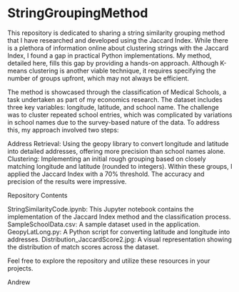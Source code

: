 # StringGroupingMethod

This repository is dedicated to sharing a string similarity grouping method that I have researched and developed using the Jaccard Index. While there is a plethora of information online about clustering strings with the Jaccard Index, I found a gap in practical Python implementations. My method, detailed here, fills this gap by providing a hands-on approach. Although K-means clustering is another viable technique, it requires specifying the number of groups upfront, which may not always be efficient.

The method is showcased through the classification of Medical Schools, a task undertaken as part of my economics research. The dataset includes three key variables: longitude, latitude, and school name. The challenge was to cluster repeated school entries, which was complicated by variations in school names due to the survey-based nature of the data. To address this, my approach involved two steps:

Address Retrieval: Using the geopy library to convert longitude and latitude into detailed addresses, offering more precision than school names alone.
Clustering: Implementing an initial rough grouping based on closely matching longitude and latitude (rounded to integers). Within these groups, I applied the Jaccard Index with a 70% threshold. The accuracy and precision of the results were impressive.

Repository Contents

StringSimilarityCode.ipynb: This Jupyter notebook contains the implementation of the Jaccard Index method and the classification process.
SampleSchoolData.csv: A sample dataset used in the application.
GeopyLatLong.py: A Python script for converting latitude and longitude into addresses.
Distribution_JaccardScore2.jpg: A visual representation showing the distribution of match scores across the dataset.

Feel free to explore the repository and utilize these resources in your projects.

Andrew


